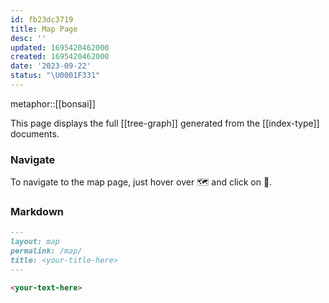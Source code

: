 ```yaml
---
id: fb23dc3719
title: Map Page
desc: ''
updated: 1695420462000
created: 1695420462000
date: '2023-09-22'
status: "\U0001F331"
---
```


metaphor::[[bonsai]]


This page displays the full [[tree-graph]] generated from the [[index-type]] documents.

### Navigate

To navigate to the map page, just hover over 🗺 and click on 🎋.

### Markdown

```markdown
---
layout: map
permalink: /map/
title: <your-title-here>
---

<your-text-here>
```

